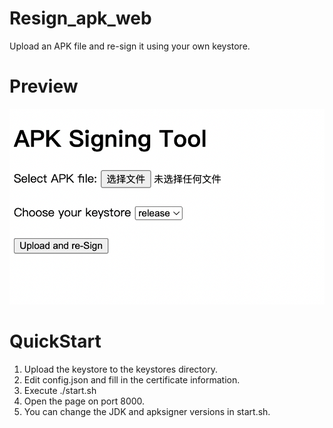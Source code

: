 # Resign_apk_web

Upload an APK file and re-sign it using your own keystore.

# Preview

![Preview](./images/preview.png)

# QuickStart

1. Upload the keystore to the keystores directory.
2. Edit config.json and fill in the certificate information.
3. Execute ./start.sh
4. Open the page on port 8000.
5. You can change the JDK and apksigner versions in start.sh.
